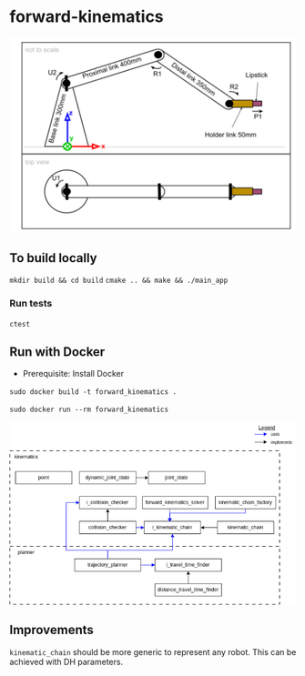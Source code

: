 # forward-kinematics

![Diagram](./images/diagram.png)

## To build locally

`mkdir build && cd build`
`cmake .. && make && ./main_app`

### Run tests
`ctest`

## Run with Docker
- Prerequisite: Install Docker

`sudo docker build -t forward_kinematics .`

`sudo docker run --rm forward_kinematics`

![Components Diagram](./images/components_diagram.png)

## Improvements

`kinematic_chain` should be more generic to represent any robot. This can be achieved with DH parameters.

